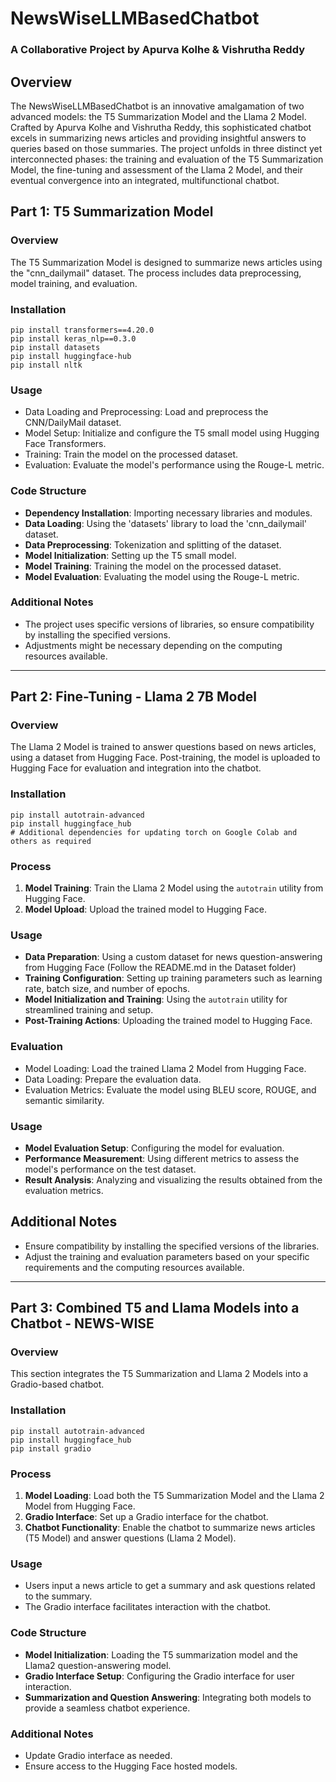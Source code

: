 # NewsWiseLLMBasedChatbot
### A Collaborative Project by Apurva Kolhe & Vishrutha Reddy

## Overview
The NewsWiseLLMBasedChatbot is an innovative amalgamation of two advanced models: the T5 Summarization Model and the Llama 2 Model. Crafted by Apurva Kolhe and Vishrutha Reddy, this sophisticated chatbot excels in summarizing news articles and providing insightful answers to queries based on those summaries. The project unfolds in three distinct yet interconnected phases: the training and evaluation of the T5 Summarization Model, the fine-tuning and assessment of the Llama 2 Model, and their eventual convergence into an integrated, multifunctional chatbot.

## Part 1: T5 Summarization Model

### Overview
The T5 Summarization Model is designed to summarize news articles using the "cnn_dailymail" dataset. The process includes data preprocessing, model training, and evaluation.

### Installation
```
pip install transformers==4.20.0
pip install keras_nlp==0.3.0
pip install datasets
pip install huggingface-hub
pip install nltk
```

### Usage
- Data Loading and Preprocessing: Load and preprocess the CNN/DailyMail dataset.
- Model Setup: Initialize and configure the T5 small model using Hugging Face Transformers.
- Training: Train the model on the processed dataset.
- Evaluation: Evaluate the model's performance using the Rouge-L metric.
  
### Code Structure
- **Dependency Installation**: Importing necessary libraries and modules.
- **Data Loading**: Using the 'datasets' library to load the 'cnn_dailymail' dataset.
- **Data Preprocessing**: Tokenization and splitting of the dataset.
- **Model Initialization**: Setting up the T5 small model.
- **Model Training**: Training the model on the processed dataset.
- **Model Evaluation**: Evaluating the model using the Rouge-L metric.

### Additional Notes
- The project uses specific versions of libraries, so ensure compatibility by installing the specified versions.
- Adjustments might be necessary depending on the computing resources available.

---

## Part 2: Fine-Tuning - Llama 2 7B Model

### Overview
The Llama 2 Model is trained to answer questions based on news articles, using a dataset from Hugging Face. Post-training, the model is uploaded to Hugging Face for evaluation and integration into the chatbot.

### Installation
```
pip install autotrain-advanced
pip install huggingface_hub
# Additional dependencies for updating torch on Google Colab and others as required
```

### Process
1. **Model Training**: Train the Llama 2 Model using the `autotrain` utility from Hugging Face.
2. **Model Upload**: Upload the trained model to Hugging Face.

### Usage
- **Data Preparation**: Using a custom dataset for news question-answering from Hugging Face (Follow the README.md in the Dataset folder)
- **Training Configuration**: Setting up training parameters such as learning rate, batch size, and number of epochs.
- **Model Initialization and Training**: Using the `autotrain` utility for streamlined training and setup.
- **Post-Training Actions**: Uploading the trained model to Hugging Face.

### Evaluation
- Model Loading: Load the trained Llama 2 Model from Hugging Face.
- Data Loading: Prepare the evaluation data.
- Evaluation Metrics: Evaluate the model using BLEU score, ROUGE, and semantic similarity.

### Usage
- **Model Evaluation Setup**: Configuring the model for evaluation.
- **Performance Measurement**: Using different metrics to assess the model's performance on the test dataset.
- **Result Analysis**: Analyzing and visualizing the results obtained from the evaluation metrics.

## Additional Notes
- Ensure compatibility by installing the specified versions of the libraries.
- Adjust the training and evaluation parameters based on your specific requirements and the computing resources available.

---

## Part 3: Combined T5 and Llama Models into a Chatbot - NEWS-WISE

### Overview
This section integrates the T5 Summarization and Llama 2 Models into a Gradio-based chatbot.

### Installation
```
pip install autotrain-advanced
pip install huggingface_hub
pip install gradio
```

### Process
1. **Model Loading**: Load both the T5 Summarization Model and the Llama 2 Model from Hugging Face.
2. **Gradio Interface**: Set up a Gradio interface for the chatbot.
3. **Chatbot Functionality**: Enable the chatbot to summarize news articles (T5 Model) and answer questions (Llama 2 Model).

### Usage
- Users input a news article to get a summary and ask questions related to the summary.
- The Gradio interface facilitates interaction with the chatbot.

### Code Structure
- **Model Initialization**: Loading the T5 summarization model and the Llama2 question-answering model.
- **Gradio Interface Setup**: Configuring the Gradio interface for user interaction.
- **Summarization and Question Answering**: Integrating both models to provide a seamless chatbot experience.

### Additional Notes
- Update Gradio interface as needed.
- Ensure access to the Hugging Face hosted models.
